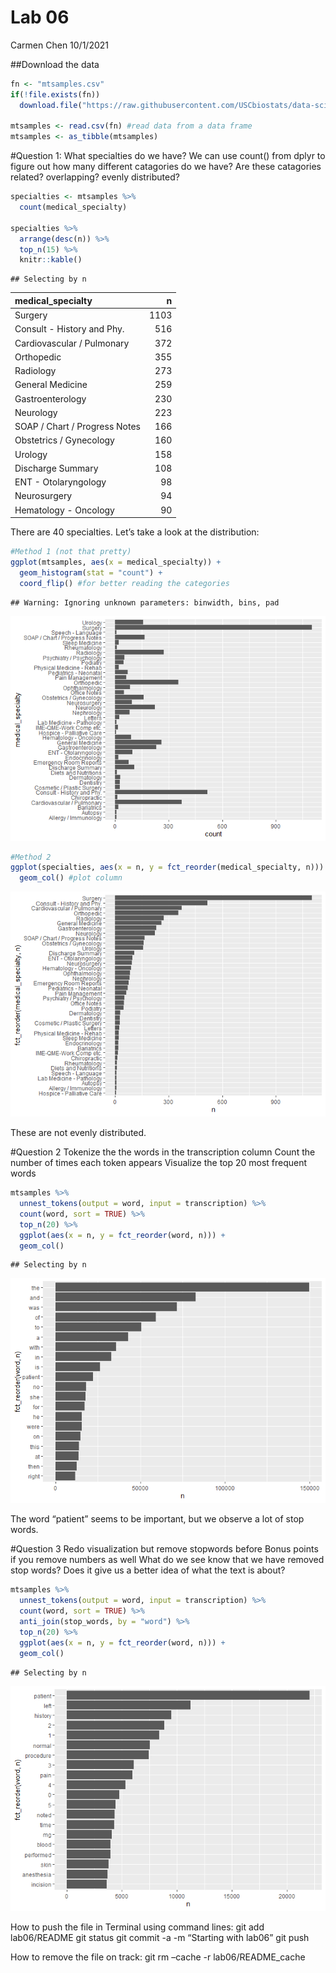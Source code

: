 Lab 06
================
Carmen Chen
10/1/2021

\#\#Download the data

``` r
fn <- "mtsamples.csv"
if(!file.exists(fn))
  download.file("https://raw.githubusercontent.com/USCbiostats/data-science-data/master/00_mtsamples/mtsamples.csv", destfile = fn)

mtsamples <- read.csv(fn) #read data from a data frame
mtsamples <- as_tibble(mtsamples)
```

\#Question 1: What specialties do we have? We can use count() from dplyr
to figure out how many different catagories do we have? Are these
catagories related? overlapping? evenly distributed?

``` r
specialties <- mtsamples %>%
  count(medical_specialty)

specialties %>%
  arrange(desc(n)) %>%
  top_n(15) %>%
  knitr::kable()
```

    ## Selecting by n

| medical\_specialty            |    n |
|:------------------------------|-----:|
| Surgery                       | 1103 |
| Consult - History and Phy.    |  516 |
| Cardiovascular / Pulmonary    |  372 |
| Orthopedic                    |  355 |
| Radiology                     |  273 |
| General Medicine              |  259 |
| Gastroenterology              |  230 |
| Neurology                     |  223 |
| SOAP / Chart / Progress Notes |  166 |
| Obstetrics / Gynecology       |  160 |
| Urology                       |  158 |
| Discharge Summary             |  108 |
| ENT - Otolaryngology          |   98 |
| Neurosurgery                  |   94 |
| Hematology - Oncology         |   90 |

There are 40 specialties. Let’s take a look at the distribution:

``` r
#Method 1 (not that pretty)
ggplot(mtsamples, aes(x = medical_specialty)) +
  geom_histogram(stat = "count") +
  coord_flip() #for better reading the categories
```

    ## Warning: Ignoring unknown parameters: binwidth, bins, pad

![](README_files/figure-gfm/dist1-1.png)<!-- -->

``` r
#Method 2
ggplot(specialties, aes(x = n, y = fct_reorder(medical_specialty, n))) + #x is frequency, y is the label, sorting the medical_specialty according to n
  geom_col() #plot column
```

![](README_files/figure-gfm/dist2-1.png)<!-- -->

These are not evenly distributed.

\#Question 2 Tokenize the the words in the transcription column Count
the number of times each token appears Visualize the top 20 most
frequent words

``` r
mtsamples %>%
  unnest_tokens(output = word, input = transcription) %>%
  count(word, sort = TRUE) %>%
  top_n(20) %>%
  ggplot(aes(x = n, y = fct_reorder(word, n))) +
  geom_col()
```

    ## Selecting by n

![](README_files/figure-gfm/token-transcript-1.png)<!-- -->

The word “patient” seems to be important, but we observe a lot of stop
words.

\#Question 3 Redo visualization but remove stopwords before Bonus points
if you remove numbers as well What do we see know that we have removed
stop words? Does it give us a better idea of what the text is about?

``` r
mtsamples %>%
  unnest_tokens(output = word, input = transcription) %>%
  count(word, sort = TRUE) %>%
  anti_join(stop_words, by = "word") %>%
  top_n(20) %>%
  ggplot(aes(x = n, y = fct_reorder(word, n))) +
  geom_col()
```

    ## Selecting by n

![](README_files/figure-gfm/unnamed-chunk-1-1.png)<!-- -->

How to push the file in Terminal using command lines: git add
lab06/README git status git commit -a -m “Starting with lab06” git push

How to remove the file on track: git rm –cache -r lab06/README\_cache
